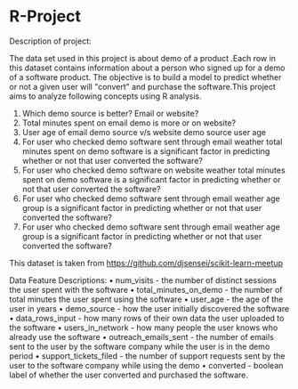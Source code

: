 # R-Project

Description of project:

The data set used in this project is about demo of a product .Each row in this dataset contains information about a person who signed up for a demo of a software product. The objective is to build a model to predict whether or not a given user will "convert" and purchase the software.This project aims to analyze following concepts using R analysis. 
1.	Which demo source is better? Email or website?
2.	Total minutes spent on email demo is more or on website?
3.	User age of email demo source v/s website demo source user age
4.	For user who checked demo software sent through email weather total minutes spent on demo software is a significant factor in predicting whether or not that user converted the software?
5.	For user who checked demo software on website weather total minutes spent on demo software is a significant factor in predicting whether or not that user converted the software?
6.	For user who checked demo software sent through email weather age group is a significant factor in predicting whether or not that user converted the software?
7.	For user who checked demo software sent through email weather age group is a significant factor in predicting whether or not that user converted the software?

This dataset is taken from https://github.com/djsensei/scikit-learn-meetup


Data Feature Descriptions:
•  num_visits - the number of distinct sessions the user spent with the software
•  total_minutes_on_demo - the number of total minutes the user spent using the software
•  user_age - the age of the user in years
•  demo_source - how the user initially discovered the software
•  data_rows_input - how many rows of their own data the user uploaded to the software
•  users_in_network - how many people the user knows who already use the software
•  outreach_emails_sent - the number of emails sent to the user by the software company while the user is in the demo period
•  support_tickets_filed - the number of support requests sent by the user to the software company while using the demo
•  converted - boolean label of whether the user converted and purchased the software.